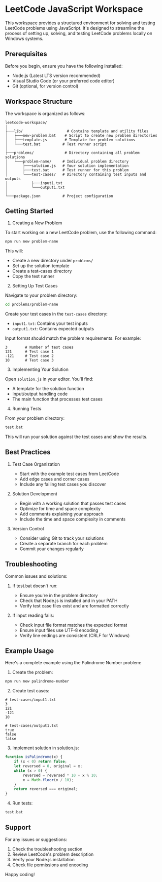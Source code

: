 # LeetCode JavaScript Workspace

This workspace provides a structured environment for solving and testing LeetCode problems using JavaScript. It's designed to streamline the process of setting up, solving, and testing LeetCode problems locally on Windows systems.

## Prerequisites

Before you begin, ensure you have the following installed:
- Node.js (Latest LTS version recommended)
- Visual Studio Code (or your preferred code editor)
- Git (optional, for version control)

## Workspace Structure

The workspace is organized as follows:

```
leetcode-workspace/
│
├───lib/                    # Contains template and utility files
│   ├───new-problem.bat    # Script to create new problem directories
│   ├───template.js        # Template for problem solutions
│   └───test.bat          # Test runner script
│
├───problems/              # Directory containing all problem solutions
│   └───problem-name/     # Individual problem directory
│       ├───solution.js   # Your solution implementation
│       ├───test.bat      # Test runner for this problem
│       └───test-cases/   # Directory containing test inputs and outputs
│           ├───input1.txt
│           └───output1.txt
│
└───package.json          # Project configuration
```

## Getting Started

1. Creating a New Problem

To start working on a new LeetCode problem, use the following command:
```bash
npm run new problem-name
```
This will:
- Create a new directory under `problems/`
- Set up the solution template
- Create a test-cases directory
- Copy the test runner

2. Setting Up Test Cases

Navigate to your problem directory:
```bash
cd problems/problem-name
```

Create your test cases in the `test-cases` directory:
- `input1.txt`: Contains your test inputs
- `output1.txt`: Contains expected outputs

Input format should match the problem requirements. For example:
```
3        # Number of test cases
121      # Test case 1
-121     # Test case 2
10       # Test case 3
```

3. Implementing Your Solution

Open `solution.js` in your editor. You'll find:
- A template for the solution function
- Input/output handling code
- The main function that processes test cases

4. Running Tests

From your problem directory:
```bash
test.bat
```

This will run your solution against the test cases and show the results.

## Best Practices

1. Test Case Organization
   - Start with the example test cases from LeetCode
   - Add edge cases and corner cases
   - Include any failing test cases you discover

2. Solution Development
   - Begin with a working solution that passes test cases
   - Optimize for time and space complexity
   - Add comments explaining your approach
   - Include the time and space complexity in comments

3. Version Control
   - Consider using Git to track your solutions
   - Create a separate branch for each problem
   - Commit your changes regularly

## Troubleshooting

Common issues and solutions:

1. If test.bat doesn't run:
   - Ensure you're in the problem directory
   - Check that Node.js is installed and in your PATH
   - Verify test case files exist and are formatted correctly

2. If input reading fails:
   - Check input file format matches the expected format
   - Ensure input files use UTF-8 encoding
   - Verify line endings are consistent (CRLF for Windows)

## Example Usage

Here's a complete example using the Palindrome Number problem:

1. Create the problem:
```bash
npm run new palindrome-number
```

2. Create test cases:
```
# test-cases/input1.txt
3
121
-121
10

# test-cases/output1.txt
true
false
false
```

3. Implement solution in solution.js:
```javascript
function isPalindrome(x) {
    if (x < 0) return false;
    let reversed = 0, original = x;
    while (x > 0) {
        reversed = reversed * 10 + x % 10;
        x = Math.floor(x / 10);
    }
    return reversed === original;
}
```

4. Run tests:
```bash
test.bat
```

## Support

For any issues or suggestions:
1. Check the troubleshooting section
2. Review LeetCode's problem description
3. Verify your Node.js installation
4. Check file permissions and encoding

Happy coding!